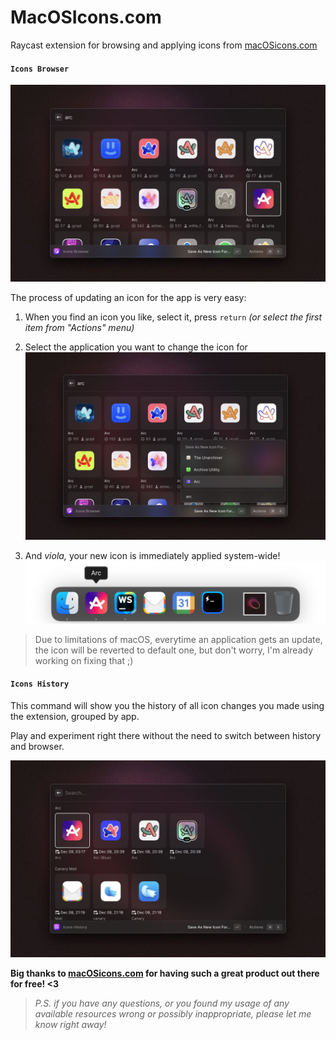 # MacOSIcons.com

Raycast extension for browsing and applying icons from [macOSicons.com](https://macosicons.com)

#### `Icons Browser`

![home.jpeg](home.jpeg)

The process of updating an icon for the app is very easy:

1. When you find an icon you like, select it, press `return` _(or select the first item from "Actions" menu)_

2. Select the application you want to change the icon for
![choose-app.jpeg](choose-app.jpeg)

3. And _viola,_ your new icon is immediately applied system-wide!
![dock.png](dock.png)

> Due to limitations of macOS, everytime an application gets an update, the icon will be reverted to default one, but don't worry, I'm already working on fixing that ;)

#### `Icons History`

This command will show you the history of all icon changes you made using the extension, grouped by app.

Play and experiment right there without the need to switch between history and browser.

![history.jpeg](history.jpeg)

**Big thanks to [macOSicons.com](https://macosicons.com) for having such a great product out there for free! <3**

> _P.S. if you have any questions, or you found my usage of any available resources wrong or possibly inappropriate,
please let me know right away!_
